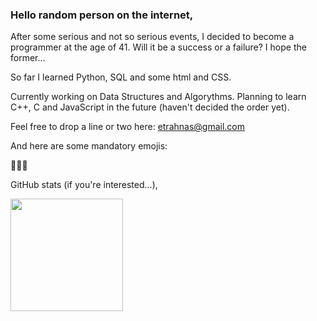 ### Hello random person on the internet,

After some serious and not so serious events, I decided to become a programmer at the age of 41. Will it be a success or a failure? I hope the former...

So far I learned Python, SQL and some html and CSS. 

Currently working on Data Structures and Algorythms. Planning to learn C++, C and JavaScript in the future (haven't decided the order yet).

Feel free to drop a line or two here: etrahnas@gmail.com

And here are some mandatory emojis:

:guitar::musical_note::guitar:

GitHub stats (if you're interested...),

<img height="180em" src="https://github-readme-stats.vercel.app/api?username=Etrahnas&show_icons=true&hide_border=true&&count_private=true&include_all_commits=true" />

<!--
**Etrahnas/Etrahnas** is a ✨ _special_ ✨ repository because its `README.md` (this file) appears on your GitHub profile.

Here are some ideas to get you started:

- 🔭 I’m currently working on ...
- 🌱 I’m currently learning ...
- 👯 I’m looking to collaborate on ...
- 🤔 I’m looking for help with ...
- 💬 Ask me about ...
- 📫 How to reach me: ...
- 😄 Pronouns: ...
- ⚡ Fun fact: ...
-->
